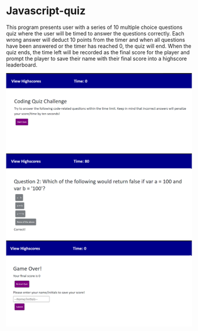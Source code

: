 # Javascript-quiz
This program presents user with a series of 10 multiple choice questions quiz where the user will be timed to answer the questions correctly.
Each wrong answer will deduct 10 points from the timer and when all questions have been answered or the timer has reached 0, the quiz will end.
When the quiz ends, the time left will be recorded as the final score for the player and prompt the player to save their name with their final score
into a highscore leaderboard.

![Alt text](https://github.com/vyang9887/Javascript-quiz/blob/main/readmePreview/PreviewStart.png)
![Alt text](https://github.com/vyang9887/Javascript-quiz/blob/main/readmePreview/PreviewQuestion.png)
![Alt text](https://github.com/vyang9887/Javascript-quiz/blob/main/readmePreview/PreviewGameOver.png?raw=true)
